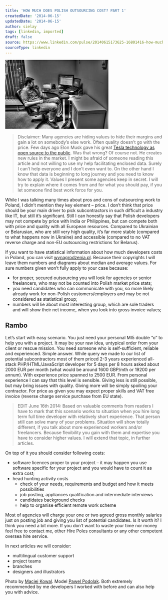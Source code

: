 ```yaml
---
title: 'HOW MUCH DOES POLISH OUTSOURCING COST? PART 1'
createdDate: '2014-06-15'
updatedDate: '2014-06-15'
author: sielay
tags: [linkedin, imported]
draft: false
source: https://www.linkedin.com/pulse/20140615173625-16801416-how-much-does-polish-outsourcing-cost-part-1/
sourceType: linkedin
---
```


![](0.jpeg)

> Disclaimer: Many agencies are hiding values to hide their margins and gain a lot on somebody’s else work. Often quality doesn’t go with the price. Few days ago Elon Musk gave his great [Tesla technology as open source to the public](http://www.theguardian.com/technology/2014/jun/13/tesla-open-source-technology). Was that wrong? Of course not. He creates new rules in the market. I might be afraid of someone reading this article and not willing to use my help facilitating enclosed data. Surely I can’t help everyone and I don’t even want to. On the other hand I know that data is beginning to long journey and you need to know how to apply it. Values I present some agencies keep in secret. I will try to explain where it comes from and for what you should pay, if you let someone find best work force for you.

While I was talking many times about pros and cons of outsourcing work to Poland, I didn’t mention they key element – price. I don’t think that price should be your main driver to pick subcontractors in such difficult a industry like IT, but still it’s significant. Still I can honestly say that Polish developers may not compete by price with India or Philippines, but can compete both with price and quality with all European resources. Compared to Ukrainian or Belarusian, who are still very high quality, it’s far more stable (compared to what happens now in Ukraine) and accessible (compared to no VAT reverse charge and non-EU outsourcing restrictions for Belarus).

If you want to have statistical information about how much developers costs in Poland, you can visit [wynagrodzenia.pl](https://wynagrodzenia.pl). Because their copyrights I will leave them numbers and diagrams about median and average values. For sure numbers given won’t fully apply to your case because:

 * for proper, secured outsourcing you will look for agencies or senior freelancers, who may not be counted into Polish market price stats;
 * you need candidates who can communicate with you, so more likely already work for non-Polish customers/employers and may be not considered as statistical group;
 * numbers will lie about most interesting group, which are sole traders and will show their net income, when you look into gross invoice values;

## Rambo

Let’s start with easy scenario. You just need your personal MI5 double “o” to help you with a project. It may be your raw idea, untypical order from your client or rescue mission. You need someone who is self-sufficient, reliable and experienced. Simple answer. While query we made to our list of potential subcontractors most of them priced 2-3 years experienced all-stack PHP/HTML/JavaScript developer for 5 days per 8 hours asked about 2000 EUR per month (what would be around 1600 GBP/mth or 19200 per annum). With experience price spanned to 2500 EUR. From personal experience I can say that this level is sensible. Giving less is still possible, but may bring issues with quality. Giving more will be simply spoiling your contractor. For price as given you may expect proper skills and VAT free invoice (reverse charge service purchase from EU state).

> EDIT June 16th 2014: Based on valuable comments from readers I have to mark that this scenario works to situation when you hire long term full time developer with relatively short experience. That person still can solve many of your problems. Situation will show totally different, if you talk about more experienced workers and/or freelancers. Because flexibility you gain with them and expertise you have to consider higher values. I will extend that topic, in further articles.

On top of it you should consider following costs:

 * software licences proper to your project – it may happen you use software specific for  your project and you would have to count it as extra cost;
 * head hunting activity costs
    * check of your needs, requirements and budget and how it meets possibilities
    * job posting, appliances qualification and intermediate interviews
    * candidates background checks
    * help to organise efficient remote work scheme

Most of agencies will charge your one or two agreed gross monthly salaries just on posting job and giving you list of potential candidates. Is it worth it? I think you need a bit more. If you don’t want to waste your time nor money feel free to contact me, other Hire Poles consultants or any other competent oversea hire service.

In next articles we will consider:

 * multilingual customer support
 * project teams
 * branches
 * designers and illustrators

Photo by [Maciej Kowal](https://www.linkedin.com/profile/view?id=288619580&lipi=urn%3Ali%3Apage%3Ad_flagship3_pulse_read%3B2tUqIVhHR%2BiHt0oDZB%2F4HA%3D%3D). Model [Pawel Podolak](https://www.linkedin.com/profile/view?id=140620485&lipi=urn%3Ali%3Apage%3Ad_flagship3_pulse_read%3B2tUqIVhHR%2BiHt0oDZB%2F4HA%3D%3D). Both extremely recommended by me developers I worked with before and can also help you with advice.
